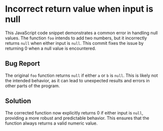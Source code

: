 # Incorrect return value when input is null

This JavaScript code snippet demonstrates a common error in handling null values. The function `foo` intends to add two numbers, but it incorrectly returns `null` when either input is `null`.  This commit fixes the issue by returning 0 when a null value is encountered. 

## Bug Report
The original `foo` function returns `null` if either `a` or `b` is `null`. This is likely not the intended behavior, as it can lead to unexpected results and errors in other parts of the program. 

## Solution
The corrected function now explicitly returns 0 if either input is `null`, providing a more robust and predictable behavior.  This ensures that the function always returns a valid numeric value.
